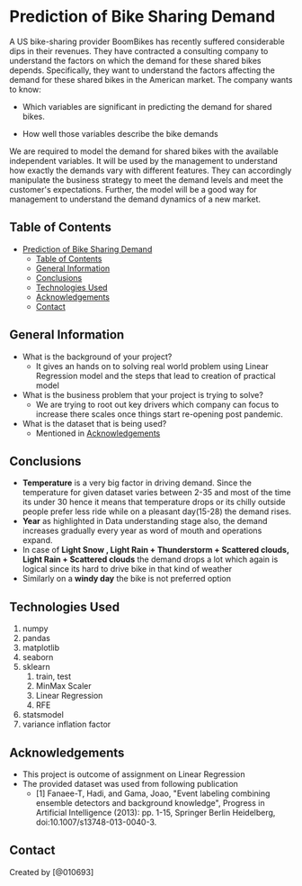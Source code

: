 # Prediction of Bike Sharing Demand

A US bike-sharing provider BoomBikes has recently suffered considerable dips in their revenues. They have contracted a consulting company to understand the factors on which the demand for these shared bikes depends. Specifically, they want to understand the factors affecting the demand for these shared bikes in the American market. The company wants to know:

- Which variables are significant in predicting the demand for shared bikes.  

- How well those variables describe the bike demands  

We are required to model the demand for shared bikes with the available independent variables. It will be used by the management to understand how exactly the demands vary with different features. They can accordingly manipulate the business strategy to meet the demand levels and meet the customer's expectations. Further, the model will be a good way for management to understand the demand dynamics of a new market.

## Table of Contents

- [Prediction of Bike Sharing Demand](#prediction-of-bike-sharing-demand)
  - [Table of Contents](#table-of-contents)
  - [General Information](#general-information)
  - [Conclusions](#conclusions)
  - [Technologies Used](#technologies-used)
  - [Acknowledgements](#acknowledgements)
  - [Contact](#contact)

## General Information

- What is the background of your project?
  - It gives an hands on to solving real world problem using Linear Regression model and the steps that lead to creation of practical model
- What is the business problem that your project is trying to solve?
  - We are trying to root out key drivers which company can focus to increase there scales once things start re-opening post pandemic.
- What is the dataset that is being used?
  - Mentioned in [Acknowledgements](#acknowledgements)

## Conclusions

- **Temperature** is a very big factor in driving demand. Since the temperature for given dataset varies between 2-35 and most of the time its under 30 hence it means that temperature drops or its chilly outside people prefer less ride while on a pleasant day(15-28) the demand rises.
- **Year** as highlighted in Data understanding stage also, the demand increases gradually every year as word of mouth and operations expand.
- In case of **Light Snow , Light Rain + Thunderstorm + Scattered clouds, Light Rain + Scattered clouds** the demand drops a lot which again is logical since its hard to drive bike in that kind of weather
- Similarly on a **windy day** the bike is not preferred option

## Technologies Used

1. numpy
2. pandas
3. matplotlib
4. seaborn
5. sklearn
   1) train, test
   2) MinMax Scaler
   3) Linear Regression
   4) RFE
6. statsmodel
7. variance inflation factor

## Acknowledgements

- This project is outcome of assignment on Linear Regression
- The provided dataset was used from following publication
  - [1] Fanaee-T, Hadi, and Gama, Joao, "Event labeling combining ensemble detectors and background knowledge", Progress in Artificial Intelligence (2013): pp. 1-15, Springer Berlin Heidelberg, doi:10.1007/s13748-013-0040-3.

## Contact

Created by [@010693]
